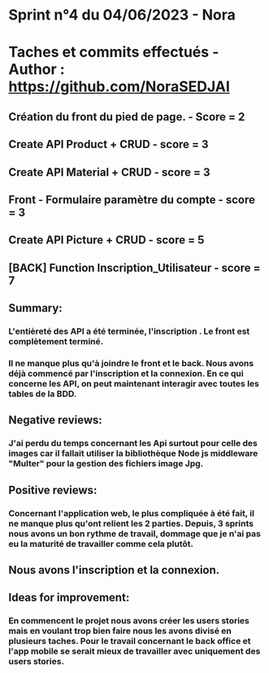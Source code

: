 # Sprint n°4 du 04/06/2023 - Nora

# Taches et commits effectués - Author : https://github.com/NoraSEDJAI

## Création du front du pied de page. - Score = 2

## Create API Product + CRUD - score = 3

## Create API Material + CRUD - score = 3 

## Front - Formulaire paramètre du compte - score = 3

## Create API Picture + CRUD - score = 5

## [BACK] Function Inscription_Utilisateur - score = 7

## Summary:

### L'entièreté des API a été terminée, l'inscription . Le front est complètement terminé.

### Il ne manque plus qu'à joindre le front et le back. Nous avons déjà commencé par l'inscription et la connexion. En ce qui concerne les API, on peut maintenant interagir avec toutes les tables de la BDD.

## Negative reviews:

### J'ai perdu du temps concernant les Api surtout pour celle des images car il fallait utiliser la bibliothèque Node js middleware "Multer" pour la gestion des fichiers image Jpg.

## Positive reviews:

### Concernant l'application web, le plus compliquée à été fait, il ne manque plus qu'ont relient les 2 parties. Depuis, 3 sprints nous avons un bon rythme de travail, dommage que je n'ai pas eu la maturité de travailler comme cela plutôt.

## Nous avons l'inscription et la connexion.

## Ideas for improvement:

### En commencent le projet nous avons créer les users stories mais en voulant trop bien faire nous les avons divisé en plusieurs taches. Pour le travail concernant le back office et l'app mobile se serait mieux de travailler avec uniquement des users stories.
